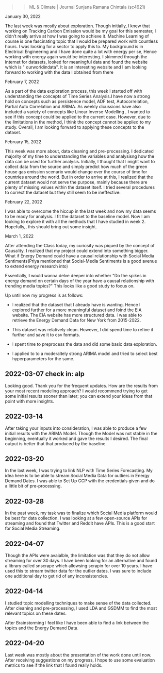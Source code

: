 >>ML & Climate | Journal
>>Sunjana Ramana Chintala (sc4921)

January 30, 2022

The last week was mostly about exploration. Though initially, I knew that working on Tracking
Carbon Emission would be my goal for this semester, I didn’t really arrive at how I was going to
achieve it. Machine Learning of course is one fascinating topic that I would be prepared work
with countless hours. I was looking for a sector to apply this to. My background is in Electrical
Engineering and I have done quite a lot with energy per se, Hence working with energy again
would be interesting. I skimmed through the internet for datasets, looked for meaningful data
and found the website which is " ourworldindata". It is an interesting website and I am looking
forward to working with the data I obtained from there

February 7, 2022 

As a part of the data exploration process, this week I started off with understanding the concepts of Time Series Analysis.I have now a strong hold on concepts such as persistence model, ADF test, Autocorrelation, Partial Auto Correlation and ARIMA. As weekly dicussions have also included a variety of concepts like Linear Inverse Modelling , I wanted to see if this concept could be applied to the current case. However, due to the limitations in the method, I think the concept cannot be applied to my study. Overall, I am looking forward to applying these concepts to the dataset.

February 15, 2022

This week was more about, data cleaning and pre-processing. I dedicated majority of my time to understanding the variables and analysisng how the data can be used for further analysis. Initially, I thought that I might want to collect data from the source and simply predict how much of the green house gas emission scenario would change over the course of time for countries around the world. But in order to arrive at this, I realized that the current dataset would not serve the purpose, mainly because there are plenty of missing values within the dataset itself. I tried several procedures to correct the dataset but they still seem to be ineffective.


February 22, 2022 

I was able to overcome the hiccup in the last week and now my data seems to be ready for analysis. I fit the dataset to the baseline model. Now I am looking to explore it with all the methods that I have studied in week 2. Hopefully,, this should bring out some insight.

March 1, 2022

After attending the Class today, my curiosity was piqued by the concept of Causality. I realized that my project could extend into something bigger.
What if Energy Demand could have a causal relationship with Social Media Sentiments(Priya mentioned that Social-Media Sentiments is a good avenue to extend energy research into)

Essentially, I would wanna delve deeper into whether "Do the spikes in energy demand on certain days of the year have a causal relationship with trending media topics?"
This looks like a good study to focus on.

Up until now my progress is as follows:

- I realized that the dataset that I already have is wanting.
Hence I explored further for a more meaningful dataset and foind the EIA website.
The EIA website has more structured data. I was able to retrieve the Energy Demand Data for New York from 2015-2022.

- This dataset was relatively clean. However, I did spend time to refine it further and save it to csv formats.

- I spent time to preprocess the data and did some basic data exploration.

- I applied to to a moderaltely strong ARIMA model and tried to select best hyperparameters for the same.

## 2022-03-07 check in: alp

Looking good. Thank you for the frequent updates. How are the results from your most recent modeling approach? I would recommend trying to get some initial results sooner than later; you can extend your ideas from that point with more insights.

## 2022-03-14 

After taking your inputs into consideration, I was able to produce a few initial results with the ARIMA Model. Though the Model was not stable in the beginning, eventually it worked and gave the results I desired. The final output is better that that produced by the baseline.

## 2022-03-20

In the last week, I was trying to link NLP with Time Series Forecasting. My idea here is to be able to stream Social Media Data for outliers in Energy Demand Dates. I was able to Set Up GCP with the credentials given and do a little bit of pre-processing.


## 2022-03-28

In the past week, my task was to finalize which Social Media platform would be best for data collection. I was looking at a few open-source APIs for streaming and found that Twitter and Reddit have APIs. This is a good start for Social Media Streaming. 

##  2022-04-07

Though the APIs were avaialble, the limitation was that they do not allow streaming for over 30 days. I have been looking for an alternative and found a library called snscrape which allowsing scrapin for over 10 years. I have used this to stream twitter data for the outlier dates. I was sure to include one additional day to get rid of any inconsistencies.

## 2022-04-14

I studied topic modelling techniques to make sense of the data collected. After cleaning and pre-processing, I used LDA and GSDMM to find the most relevant topics on these dates.

After Brainstorming I feel like I have been able to find a link between the topics and the Energy Demand Data.

## 2022-04-20

Last week was mostly about the presentation of the work done until now. After receiving suggestions on my progress, I hope to use some evaluation metrics to see if the link that I found really holds.




